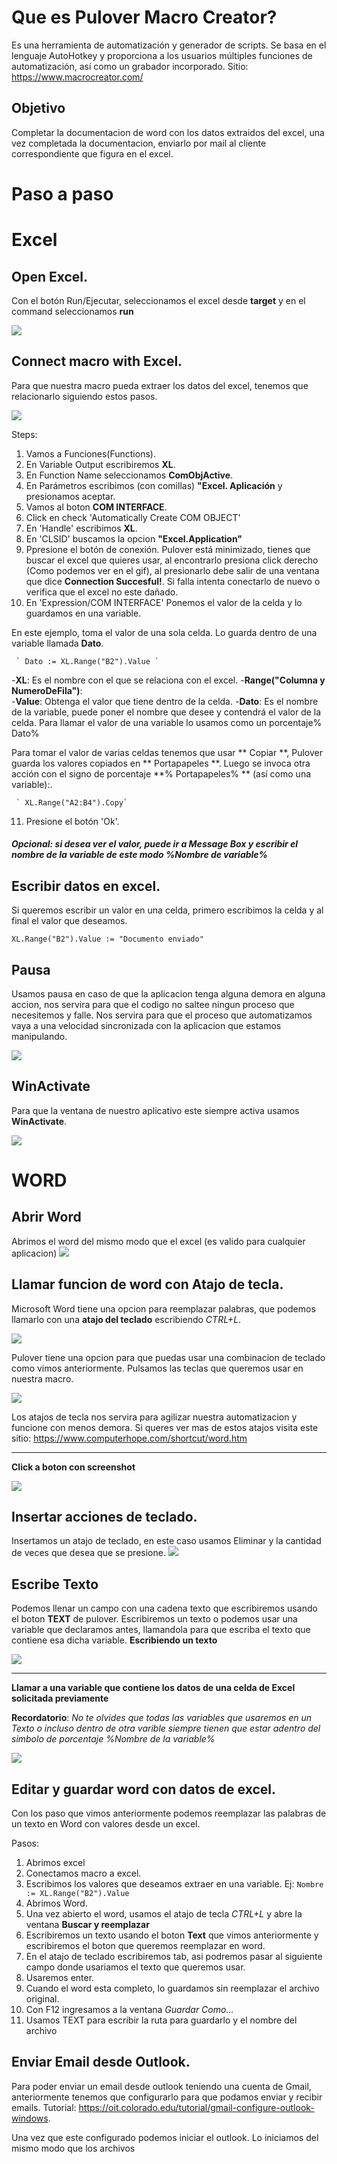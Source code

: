 #  Que es Pulover Macro Creator?
Es una herramienta de automatización y generador de scripts. Se basa en el lenguaje AutoHotkey y proporciona a los usuarios múltiples funciones de automatización, así como un grabador incorporado.
Sitio: https://www.macrocreator.com/

## Objetivo
Completar la documentacion de word con los datos extraidos del excel, una vez completada la documentacion, enviarlo por mail al cliente correspondiente que figura en el excel.

# Paso a paso

# Excel

## Open Excel.
Con el botón Run/Ejecutar, seleccionamos el excel desde **target** y en el command seleccionamos **run**

![](./gif/RUN_EXCEL.gif)


## Connect macro with Excel.
Para que nuestra macro pueda extraer los datos del excel, tenemos que relacionarlo siguiendo estos pasos.

![](./gif/Conexion_excel_Cominterface.gif)

Steps:
  1. Vamos a Funciones(Functions).
  2. En Variable Output escribiremos **XL**.
  3. En Function Name seleccionamos **ComObjActive**.
  4. En Parámetros escribimos (con comillas) **"Excel. Aplicación** y presionamos aceptar.
  5. Vamos al boton **COM INTERFACE**.
  6. Click en check 'Automatically Create COM OBJECT'
  7. En 'Handle' escribimos **XL**.
  8. En 'CLSID' buscamos la opcion **"Excel.Application"**
  9. Ppresione el botón de conexión. Pulover está minimizado, tienes que buscar el excel que quieres usar, al encontrarlo presiona click 
  derecho (Como podemos ver en el gif), al presionarlo debe salir de una ventana que dice **Connection Succesful!**. 
  Si falla intenta conectarlo de nuevo o verifica que el excel no este dañado.
  10. En 'Expression/COM INTERFACE' Ponemos el valor de la celda y lo guardamos en una variable.
     
  En este ejemplo, toma el valor de una sola celda. Lo guarda dentro de una variable llamada **Dato**.
     
     
     ` Dato := XL.Range("B2").Value `
     
       
  -**XL**: Es el nombre con el que se relaciona con el excel.
  -**Range("Columna y NumeroDeFila")**:    
  -**Value**: Obtenga el valor que tiene dentro de la celda.
  -**Dato**: Es el nombre de la variable, puede poner el nombre que desee y contendrá el valor de la celda.
  Para llamar el valor de una variable lo usamos como un porcentaje% Dato%
     
  Para tomar el valor de varias celdas tenemos que usar ** Copiar **, Pulover guarda los valores copiados en ** Portapapeles **.
  Luego se invoca otra acción con el signo de porcentaje **% Portapapeles% ** (así como una variable):.
     
     ` XL.Range("A2:B4").Copy` 
         
   
   11. Presione el botón 'Ok'.
   
   ##### Opcional: si desea ver el valor, puede ir a **Message Box** y escribir el nombre de la variable de este modo %Nombre de variable%

## Escribir datos en excel.
Si queremos escribir un valor en una celda, primero escribimos la celda y al final el valor que deseamos.

`XL.Range("B2").Value := "Documento enviado"` 
   

## Pausa
Usamos pausa en caso de que la aplicacion tenga alguna demora en alguna accion, nos servira para que el codigo no saltee 
ningun proceso que necesitemos y falle. Nos servira para que el proceso que automatizamos vaya a una velocidad sincronizada
con la aplicacion que estamos manipulando.

![](./gif/pausa.gif)
 

  
## WinActivate
Para que la ventana de nuestro aplicativo este siempre activa usamos **WinActivate**.

![](./gif/Win_Activate_Excel.gif)

# WORD

 ## Abrir Word
 Abrimos el word del mismo modo que el excel (es valido para cualquier aplicacion)
 ![](./gif/RUN_WORD.gif)
 
 ## Llamar funcion de word con Atajo de tecla.
 Microsoft Word tiene una opcion para reemplazar palabras, que podemos llamarlo con una **atajo del teclado** escribiendo *CTRL+L*.

 ![](./gif/buscar_reemplazar.png)
 
 Pulover tiene una opcion para que puedas usar una combinacion de teclado como vimos anteriormente. 
 Pulsamos las teclas que queremos usar en nuestra macro.
 
 ![](./gif/atajo_tecla.gif)
 
 
 Los atajos de tecla nos servira para agilizar nuestra automatizacion y funcione con menos demora.
 Si queres ver mas de estos atajos visita este sitio: https://www.computerhope.com/shortcut/word.htm

 
 
 _______________________________________________________________
 **Click a boton con screenshot**

 ![](./gif/SCREEN_BUTTON.gif)
 
 ## Insertar acciones de teclado.
 Insertamos un atajo de teclado, en este caso usamos Eliminar y la cantidad de veces que desea que se presione.
 ![](./gif/pulse_keyboard.gif)
 

 ## Escribe Texto
 Podemos llenar un campo con una cadena texto que escribiremos usando el boton **TEXT** de pulover. Escribiremos un texto
 o podemos usar una variable que declaramos antes, llamandola para que escriba el texto que contiene esa  dicha variable.
 **Escribiendo un texto**
 
 
 ![](./gif/write_text.gif)
  _______________________________________________________________
  
 **Llamar a una variable que contiene los datos de una celda de Excel solicitada previamente**
 
 **Recordatorio**: *No te olvides que todas las variables que usaremos en un Texto o incluso dentro de otra varible siempre 
 tienen que estar adentro del simbolo de porcentaje %Nombre de la variable%*
 
 
 ![](./gif/Write_Text_Variable.gif)
 
 
 ## Editar y guardar word con datos de excel.
 Con los paso que vimos anteriormente podemos reemplazar las palabras de un texto en Word con valores desde un excel.
 
 Pasos:
 1. Abrimos excel
 2. Conectamos macro a excel.
 3. Escribimos los valores que deseamos extraer en una variable. 
 Ej: `Nombre := XL.Range("B2").Value `
 4. Abrimos Word.
 5. Una vez abierto el word, usamos el atajo de tecla *CTRL+L* y abre la ventana **Buscar y reemplazar**
 6. Escribiremos un texto usando el boton **Text** que vimos anteriormente y escribiremos el boton que queremos reemplazar en word.
 7. En el atajo de teclado escribiremos tab, asi podremos pasar al siguiente campo donde usariamos el texto que queremos usar.
 8. Usaremos enter.
 9. Cuando el word esta completo, lo guardamos sin reemplazar el archivo original. 
 10. Con F12 ingresamos a la ventana *Guardar Como...*
 11. Usamos TEXT para escribir la ruta para guardarlo y el nombre del archivo

## Enviar Email desde Outlook.

Para poder enviar un email desde outlook teniendo una cuenta de Gmail, anteriormente tenemos que configurarlo para que podamos enviar y recibir emails.
Tutorial: https://oit.colorado.edu/tutorial/gmail-configure-outlook-windows.

Una vez que este configurado podemos iniciar el outlook. Lo iniciamos del mismo modo que los archivos 
 
 
 
 
 
 
 

 
 
 
 
 

